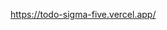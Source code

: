 <!-- Todo Application -->
<!-- Ссылка на развернутое приложение -->

https://todo-sigma-five.vercel.app/
